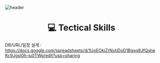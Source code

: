 ![header](https://capsule-render.vercel.app/api?type=rect&color=auto&height=300&section=header&text=Ramen%20Recipe%20Book&fontSize=70&textBg=true)

<div align=center><h1>💻 Tectical Skills</h1></div>


DB/URL/일정 설계 : https://docs.google.com/spreadsheets/d/1UoEOkiZrNxtiDoD1Bgxq8JfQsheKc9Jgsl0h-iu0TWg/edit?usp=sharing

